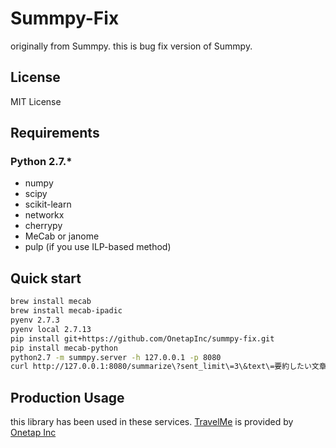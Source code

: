 # Summpy-Fix
originally from Summpy. this is bug fix version of Summpy.

## License

MIT License

## Requirements 

### Python 2.7.*

+ numpy
+ scipy
+ scikit-learn
+ networkx
+ cherrypy
+ MeCab or janome
+ pulp (if you use ILP-based method)

## Quick start

```sh
brew install mecab
brew install mecab-ipadic
pyenv 2.7.3
pyenv local 2.7.13
pip install git+https://github.com/OnetapInc/summpy-fix.git
pip install mecab-python
python2.7 -m summpy.server -h 127.0.0.1 -p 8080
curl http://127.0.0.1:8080/summarize\?sent_limit\=3\&text\=要約したい文章を入力。
```

## Production Usage
this library has been used in these services.
[TravelMe](https://travelme.jp/articles) is provided by [Onetap Inc](https://onetap.amebaownd.com/)

